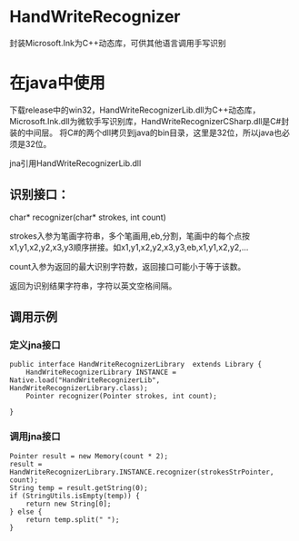 # HandWriteRecognizer
封装Microsoft.Ink为C++动态库，可供其他语言调用手写识别

# 在java中使用

下载release中的win32，HandWriteRecognizerLib.dll为C++动态库，Microsoft.Ink.dll为微软手写识别库，HandWriteRecognizerCSharp.dll是C#封装的中间层。
将C#的两个dll拷贝到java的bin目录，这里是32位，所以java也必须是32位。

jna引用HandWriteRecognizerLib.dll

## 识别接口：
 char* recognizer(char* strokes, int count)
 
 strokes入参为笔画字符串，多个笔画用,eb,分割，笔画中的每个点按x1,y1,x2,y2,x3,y3顺序拼接。如x1,y1,x2,y2,x3,y3,eb,x1,y1,x2,y2,...
 
 count入参为返回的最大识别字符数，返回接口可能小于等于该数。
 
 返回为识别结果字符串，字符以英文空格间隔。

## 调用示例
### 定义jna接口

```
public interface HandWriteRecognizerLibrary  extends Library {
    HandWriteRecognizerLibrary INSTANCE = Native.load("HandWriteRecognizerLib", HandWriteRecognizerLibrary.class);
    Pointer recognizer(Pointer strokes, int count); 

} 
```
### 调用jna接口

```
Pointer result = new Memory(count * 2);
result = HandWriteRecognizerLibrary.INSTANCE.recognizer(strokesStrPointer, count);
String temp = result.getString(0);
if (StringUtils.isEmpty(temp)) {
    return new String[0];
} else {
    return temp.split(" ");
} 
```

